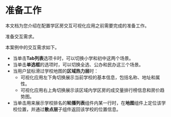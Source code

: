 # 准备工作

本文档为您介绍在配置学区房交互可视化应用之前需要完成的准备工作。

准备交互需求。

本案例中的交互需求如下。

-   当单击**Tab列表**选项卡时，可以切换小学和初中这两个场景。
-   当单击**单选框**的选项时，可以切换全选、公办和民办这三个场景。
-   当用户鼠标滑过学校地图的**区域热力层**时：
    -   可视化应用左下角切换展示当前学校的基本信息，包括名称、地址和属性。
    -   可视化应用右上角切换展示该区域内学区房的成交量排行榜信息和房价趋势图。
-   当单击用来展示学校排名的**轮播列表**组件内某一行时，在**地图**组件上定位该学校位置，并通过**散点层**子组件返回该学校的位置信息。


